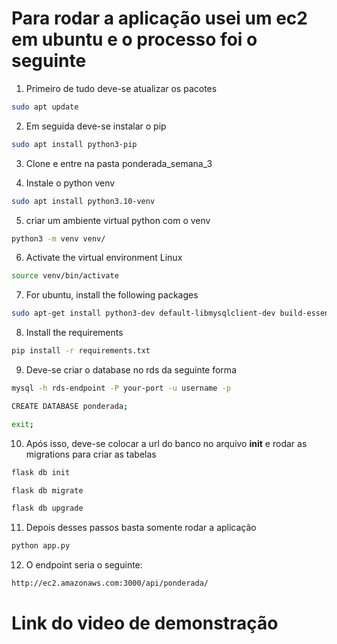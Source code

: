 # Para rodar a aplicação usei um ec2 em ubuntu e o processo foi o seguinte

1. Primeiro de tudo deve-se atualizar os pacotes
``` bash
sudo apt update
```
2. Em seguida deve-se instalar o pip
```bash
sudo apt install python3-pip
```
3. Clone e entre na pasta ponderada_semana_3
   
4. Instale o python venv
```bash
sudo apt install python3.10-venv
```
5. criar um ambiente virtual python com o venv
```bash
python3 -m venv venv/
```

6. Activate the virtual environment
Linux
```bash
source venv/bin/activate
```

7. For ubuntu, install the following packages
```bash
sudo apt-get install python3-dev default-libmysqlclient-dev build-essential pkg-config mysql-client-core-8.0
```

8. Install the requirements
```bash
pip install -r requirements.txt
```
9. Deve-se criar o database no rds da seguinte forma
```bash
mysql -h rds-endpoint -P your-port -u username -p
``` 
```bash
CREATE DATABASE ponderada;
``` 

```bash
exit;
``` 
10. Após isso, deve-se colocar a url do banco no arquivo __init__ e rodar as migrations para criar as tabelas
```bash
flask db init
``` 

```bash
flask db migrate
``` 

```bash
flask db upgrade
``` 

11.  Depois desses passos basta somente rodar a aplicação
```bash
python app.py
```

12. O endpoint seria o seguinte:
```bash
http://ec2.amazonaws.com:3000/api/ponderada/
```


# Link do video de demonstração